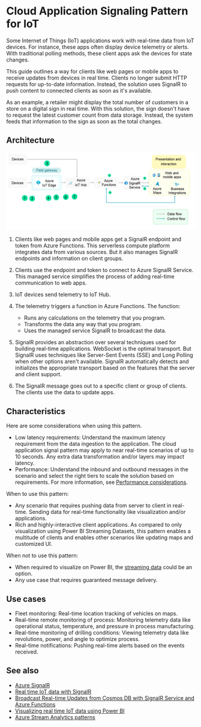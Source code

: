 # Cloud Application Signaling Pattern for IoT

Some Internet of Things (IoT) applications work with real-time data from IoT devices. For instance, these apps often display device telemetry or alerts. With traditional polling methods, these client apps ask the devices for state changes.

This guide outlines a way for clients like web pages or mobile apps to receive updates from devices in real time. Clients no longer submit HTTP requests for up-to-date information. Instead, the solution uses SignalR to push content to connected clients as soon as it's available.

As an example, a retailer might display the total number of customers in a store on a digital sign in real time. With this solution, the sign doesn't have to request the latest customer count from data storage. Instead, the system feeds that information to the sign as soon as the total changes.

## Architecture

![Architecture diagram showing the data flow for cloud application signaling pattern](media/cloud-application-signaling.png)

1. Clients like web pages and mobile apps get a SignalR endpoint and token from Azure Functions. This serverless compute platform integrates data from various sources. But it also manages SignalR endpoints and information on client groups.

1. Clients use the endpoint and token to connect to Azure SignalR Service. This managed service simplifies the process of adding real-time communication to web apps.
1. IoT devices send telemetry to IoT Hub.
1. The telemetry triggers a function in Azure Functions. The function:

   - Runs any calculations on the telemetry that you program.
   - Transforms the data any way that you program.
   - Uses the managed service SignalR to broadcast the data.

1. SignalR provides an abstraction over several techniques used for building real-time applications. WebSocket is the optimal transport. But SignalR uses techniques like Server-Sent Events (SSE) and Long Polling when other options aren't available. SignalR automatically detects and initializes the appropriate transport based on the features that the server and client support.

1. The SignalR message goes out to a specific client or group of clients. The clients use the data to update apps.

## Characteristics

Here are some considerations when using this pattern.
-   Low latency requirements: Understand the maximum latency requirement from the data ingestion to the application. The cloud application signal pattern may apply to near real-time scenarios of up to 10 seconds. Any extra data transformation and/or layers may impact latency.
-   Performance: Understand the inbound and outbound messages in the scenario and select the right tiers to scale the solution based on requirements. For more information, see [Performance considerations](/azure/azure-signalr/signalr-concept-performance). 

When to use this pattern:
-   Any scenario that requires pushing data from server to client in real-time. Sending data for real-time functionality like visualization and/or applications. 
-   Rich and highly-interactive client applications. As compared to only visualization using Power BI Streaming Datasets, this pattern enables a multitude of clients and enables other scenarios like updating maps and customized UI. 

When not to use this pattern:
-   When required to visualize on Power BI, the [streaming data](/power-bi/connect-data/service-real-time-streaming) could be an option.
-   Any use case that requires guaranteed message delivery. 

## Use cases
-   Fleet monitoring: Real-time location tracking of vehicles on maps.
-   Real-time remote monitoring of process: Monitoring telemetry data like operational status, temperature, and pressure in process manufacturing. 
-   Real-time monitoring of drilling conditions: Viewing telemetry data like revolutions, power, and angle to optimize process. 
-   Real-time notifications: Pushing real-time alerts based on the events received. 

## See also

-   [Azure SignalR](https://azure.microsoft.com/services/signalr-service/)
-   [Real time IoT data with SignalR](https://anthonychu.ca/post/end-to-end-realtime-python-iot-azure-functions-signalr-iothub/)
-   [Broadcast Real-time Updates from Cosmos DB with SignalR Service and Azure Functions](https://anthonychu.ca/post/cosmosdb-real-time-azure-functions-signalr-service/)
-   [Visualizing real time IoT data using Power BI](/azure/iot-hub/iot-hub-live-data-visualization-in-power-bi)
-   [Azure Stream Analytics patterns](/azure/stream-analytics/stream-analytics-solution-patterns)
